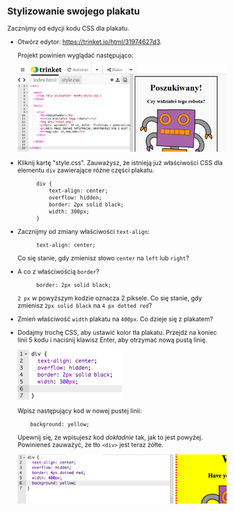 ## Stylizowanie swojego plakatu

Zacznijmy od edycji kodu CSS dla plakatu.

+ Otwórz edytor: <a target="_blank" href="https://trinket.io/html/31974627d3">https://trinket.io/html/31974627d3</a>.
    
    Projekt powinien wyglądać następująco:
    
    ![zrzut ekranu](images/wanted-starter.png)

+ Kliknij kartę "style.css". Zauważysz, że istnieją już właściwości CSS dla elementu `div` zawierające różne części plakatu.
  ```  
        div {
            text-align: center;
            overflow: hidden;
            border: 2px solid black;
            width: 300px;
        }   
  ```      

+ Zacznijmy od zmiany właściwości `text-align`:
  ```  
        text-align: center;
  ```      
    
    Co się stanie, gdy zmienisz słowo `center` na `left` lub `right`?

+ A co z właściwością `border`?
  ```  
        border: 2px solid black;
  ```      
    
    `2 px` w powyższym kodzie oznacza 2 piksele. Co się stanie, gdy zmienisz `2px solid black` na `4 px dotted red`?

+ Zmień właściwość `width` plakatu na `400px`. Co dzieje się z plakatem?

+ Dodajmy trochę CSS, aby ustawić kolor tła plakatu. Przejdź na koniec linii 5 kodu i naciśnij klawisz Enter, aby otrzymać nową pustą linię.
    
    ![zrzut ekranu](images/wanted-newline.png)
    
    Wpisz następujący kod w nowej pustej linii:
    ```
        background: yellow;
    ```    
    
    Upewnij się, że wpisujesz kod *dokładnie* tak, jak to jest powyżej. Powinieneś zauważyć, że tło `<div>` jest teraz żółte.
    
    ![zrzut ekranu](images/wanted-background.png)